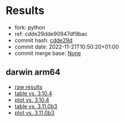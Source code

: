 # Results

- fork: python
- ref: cdde29dde90947df9bac
- commit hash: [cdde29d](https://github.com/python/cpython/commit/cdde29d)
- commit date: 2022-11-21T10:50:20+01:00
- commit merge base: [None](https://github.com/python/cpython/commit/None)

## darwin arm64

- [raw results](bm-20221121-darwin-arm64-python-cdde29dde90947df9bac-3.12.0a2+-cdde29d.json)
- [table vs. 3.10.4](bm-20221121-darwin-arm64-python-cdde29dde90947df9bac-3.12.0a2+-cdde29d-vs-3.10.4.md)
- [plot vs. 3.10.4](bm-20221121-darwin-arm64-python-cdde29dde90947df9bac-3.12.0a2+-cdde29d-vs-3.10.4.png)
- [table vs. 3.11.0b3](bm-20221121-darwin-arm64-python-cdde29dde90947df9bac-3.12.0a2+-cdde29d-vs-3.11.0b3.md)
- [plot vs. 3.11.0b3](bm-20221121-darwin-arm64-python-cdde29dde90947df9bac-3.12.0a2+-cdde29d-vs-3.11.0b3.png)

